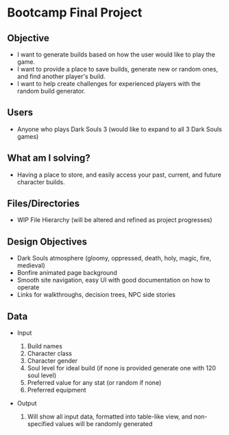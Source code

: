 # Bootcamp Final Project

<!--Dark Souls Build Generator-->

## Objective
- I want to generate builds based on how the user would like to play the game.
- I want to provide a place to save builds, generate new or random ones, and find another player's build.
- I want to help create challenges for experienced players with the random build generator.


## Users
- Anyone who plays Dark Souls 3 (would like to expand to all 3 Dark Souls games)


## What am I solving?
- Having a place to store, and easily access your past, current, and future character builds.


## Files/Directories
- WIP File Hierarchy (will be altered and refined as project progresses)


## Design Objectives
- Dark Souls atmosphere (gloomy, oppressed, death, holy, magic, fire, medieval)
- Bonfire animated page background
- Smooth site navigation, easy UI with good documentation on how to operate
- Links for walkthroughs, decision trees, NPC side stories

## Data
- Input
  1. Build names
  2. Character class
  3. Character gender
  4. Soul level for ideal build (if none is provided generate one with 120 soul level)
  5. Preferred value for any stat (or random if none)
  6. Preferred equipment

- Output
  1. Will show all input data, formatted into table-like view, and non-specified values will be randomly generated
